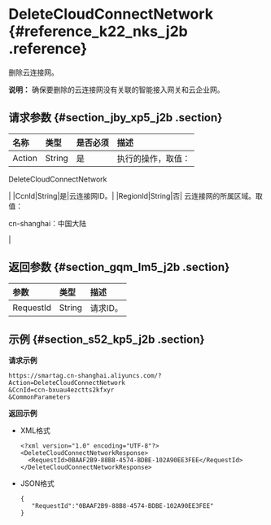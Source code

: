 # DeleteCloudConnectNetwork {#reference_k22_nks_j2b .reference}

删除云连接网。

**说明：** 确保要删除的云连接网没有关联的智能接入网关和云企业网。

## 请求参数 {#section_jby_xp5_j2b .section}

|名称|类型|是否必须|描述|
|:-|:-|:---|:-|
|Action|String|是| 执行的操作，取值：

 DeleteCloudConnectNetwork

 |
|CcnId|String|是|云连接网ID。|
|RegionId|String|否| 云连接网的所属区域。取值：

 cn-shanghai：中国大陆

 |

## 返回参数 {#section_gqm_lm5_j2b .section}

|参数|类型|描述|
|:-|:-|:-|
|RequestId|String|请求ID。|

## 示例 {#section_s52_kp5_j2b .section}

**请求示例**

```
https://smartag.cn-shanghai.aliyuncs.com/?Action=DeleteCloudConnectNetwork
&CcnId=ccn-bxuau4ezctts2kfxyr
&CommonParameters
```

**返回示例**

-   XML格式

    ```
    <?xml version="1.0" encoding="UTF-8"?>
    <DeleteCloudConnectNetworkResponse>
      <RequestId>0BAAF2B9-88B8-4574-BDBE-102A90EE3FEE</RequestId>
    </DeleteCloudConnectNetworkResponse>
    ```

-   JSON格式

    ```
    {
       "RequestId":"0BAAF2B9-88B8-4574-BDBE-102A90EE3FEE"
    }
    ```



